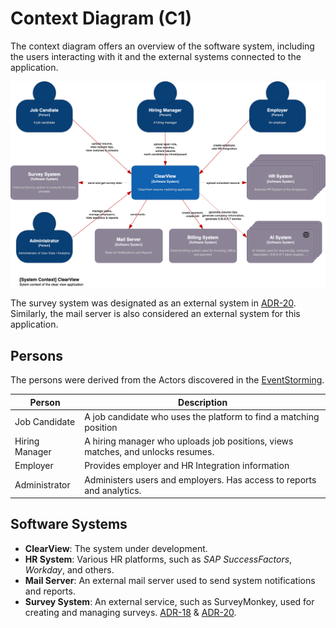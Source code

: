 # Context Diagram (C1)

The context diagram offers an overview of the software system, including the users interacting with it and the external systems connected to the application.

![Context Diagram](/C4/images/C1-Context.png)

The survey system was designated as an external system in [ADR-20](/ADR/ADR-020-externalizing-survey-processes.md). Similarly, the mail server is also considered an external system for this application.

## Persons
The persons were derived from the Actors discovered in the [EventStorming](/EventStorming).

| **Person**         | **Description**                                         |
|--------------------|---------------------------------------------------------|
| Job Candidate      | A job candidate who uses the platform to find a matching position |
| Hiring Manager     | A hiring manager who uploads job positions, views matches, and unlocks resumes.  |
| Employer           | Provides employer and HR Integration information |
| Administrator      | Administers users and employers. Has access to reports and analytics. |


## Software Systems
- **ClearView**: The system under development.
- **HR System**: Various HR platforms, such as *SAP SuccessFactors*, *Workday*, and others.
- **Mail Server**: An external mail server used to send system notifications and reports.
- **Survey System**: An external service, such as SurveyMonkey, used for creating and managing surveys. [ADR-18](/ADR/ADR-018-location-of-survey-triggers.md) & [ADR-20](/ADR/ADR-020-externalizing-survey-processes.md).
